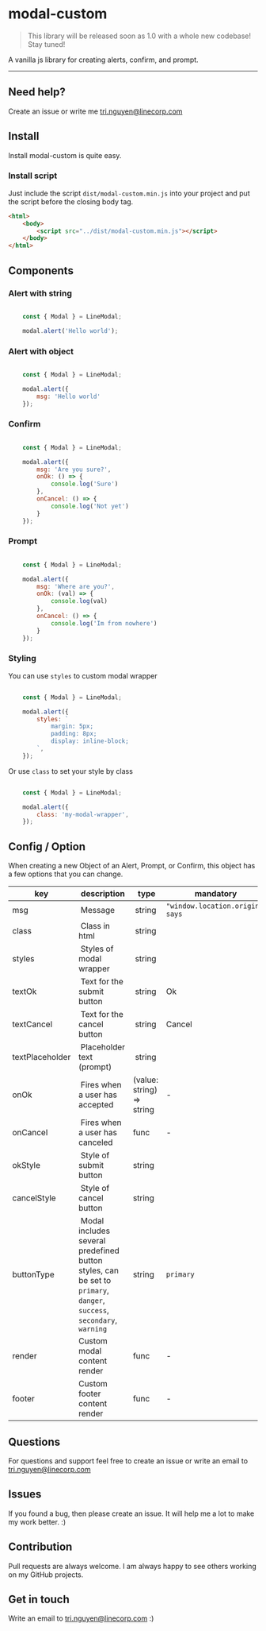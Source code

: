 # modal-custom

> This library will be released soon as 1.0 with a whole new codebase! Stay tuned!

A vanilla js library for creating alerts, confirm, and prompt.

---

## Need help?
Create an issue or write me tri.nguyen@linecorp.com

## Install

Install modal-custom is quite easy.

### Install script

Just include the script `dist/modal-custom.min.js` into your project and put the script before the closing body tag.

``` html
<html>
    <body>
        <script src="../dist/modal-custom.min.js"></script>
    </body>
</html>

```


## Components

### Alert with string

``` javascript

    const { Modal } = LineModal;

    modal.alert('Hello world');


```

### Alert with object

``` javascript

    const { Modal } = LineModal;

    modal.alert({
        msg: 'Hello world'
    });

```

### Confirm

``` javascript

    const { Modal } = LineModal;

    modal.alert({
        msg: 'Are you sure?',
        onOk: () => {
            console.log('Sure')
        },
        onCancel: () => {
            console.log('Not yet')
        }
    });

```

### Prompt

``` javascript

    const { Modal } = LineModal;

    modal.alert({
        msg: 'Where are you?',
        onOk: (val) => {
            console.log(val)
        },
        onCancel: () => {
            console.log('Im from nowhere')
        }
    });

```

### Styling

You can use `styles` to custom modal wrapper

``` javascript

    const { Modal } = LineModal;

    modal.alert({
        styles: `
            margin: 5px;
            padding: 8px;
            display: inline-block;
        `,
    });

```

Or use `class` to set your style by class

``` javascript

    const { Modal } = LineModal;

    modal.alert({
        class: 'my-modal-wrapper',
    });

```

## Config / Option

When creating a new Object of an Alert, Prompt, or Confirm, this object has a few options that you can change.

key | description | type | mandatory|
----|-----------|----|-----|
msg | Message | string | `"window.location.origin" says` |
class | Class in html | string |  |
styles | Styles of modal wrapper | string | |
textOk | Text for the submit button | string | Ok |
textCancel | Text for the cancel button | string | Cancel |
textPlaceholder | Placeholder text (prompt) | string |  |
onOk | Fires when a user has accepted | (value: string) => string | - |
onCancel | Fires when a user has canceled | func | - |
okStyle | Style of submit button | string |  |
cancelStyle | Style of cancel button | string |  |
buttonType | Modal includes several predefined button styles, can be set to `primary`, `danger`, `success`, `secondary`, `warning` | string | `primary` |
render | Custom modal content render | func | - |
footer | Custom footer content render | func | - |

## Questions
For questions and support feel free to create an issue or write an email to
tri.nguyen@linecorp.com

## Issues
If you found a bug, then please create an issue. It will help me a lot to make my work better. :)

## Contribution
Pull requests are always welcome. I am always happy to see others working on
my GitHub projects.

## Get in touch
Write an email to tri.nguyen@linecorp.com :)


